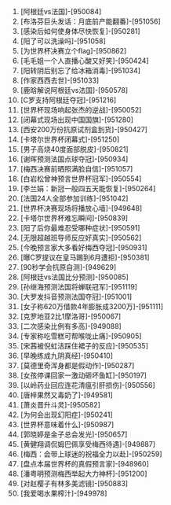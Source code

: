 
1. [阿根廷vs法国]-[950084]
1. [布洛芬巨头发话：月底前产能翻番]-[951056]
1. [感染后如何使身体尽快恢复]-[950281]
1. [阳了可以洗澡吗]-[951058]
1. [为世界杯决赛立个flag]-[950862]
1. [毛毛姐一个人直播心酸又好笑]-[950424]
1. [阳转阴后别忘了给冰箱消毒]-[951034]
1. [作家西西去世]-[951033]
1. [鹿晗解说阿根廷vs法国]-[950578]
1. [C罗支持阿根廷夺冠]-[951216]
1. [世界杯现场响起张杰的逆战]-[950052]
1. [闭幕式现场出现中国国旗]-[951280]
1. [西安200万份抗原试剂盒到货]-[950427]
1. [卡塔尔世界杯闭幕式]-[951250]
1. [男子高烧40度面部脱皮]-[950821]
1. [谢晖预测法国点球夺冠]-[950934]
1. [梅西决赛前晒照满脸自信]-[951057]
1. [白岩松曾神预言世界杯冠军]-[950554]
1. [李兰娟：新冠一般四五天能恢复]-[950264]
1. [法国24人全部参加训练]-[951042]
1. [世界杯决赛现场将播放心墙]-[949648]
1. [卡塔尔世界杯难忘瞬间]-[950839]
1. [阳了后你最难忍受哪种症状]-[950591]
1. [无限超越班导师反应好真实]-[950562]
1. [今晚预言家大多看好梅西夺冠]-[950931]
1. [曝C罗提议在皇马踢到6月遭拒]-[950381]
1. [90秒学会抗原自测]-[949629]
1. [阿根廷vs法国比分预测]-[950085]
1. [孙继海预测法国将蝉联冠军]-[951119]
1. [大罗发抖音预测法国夺冠]-[951001]
1. [女子称620万借款4年膨胀成3200万]-[951111]
1. [克罗地亚2比1摩洛哥]-[950067]
1. [二次感染比例有多高]-[949088]
1. [专家称吃雪糕可帮喉咙止痛]-[950905]
1. [宋茜被倪虹洁踩住裙子的反应]-[950535]
1. [早晚练成九阴真经]-[950410]
1. [莫德里奇浑身都是假动作]-[950287]
1. [女孩停课回家一激动砸坏鱼缸]-[950197]
1. [以岭药业回应连花清瘟引肝损伤]-[950556]
1. [唐梓果然又毒奶了]-[949581]
1. [萧炎晋升斗灵]-[950582]
1. [为何会出现幻阳症]-[950241]
1. [世界杯意味着什么]-[950987]
1. [郭晓婷是金子总会发光]-[950657]
1. [黄健翔调侃姆巴佩享受梅西待遇]-[949887]
1. [梅西：会带上球迷的祝福全力以赴]-[950259]
1. [盘点本届世界杯的真假预言家]-[948960]
1. [潘粤明预测梅西举起大力神杯]-[951200]
1. [对赵樱子有林多美滤镜]-[950883]
1. [我爱喝水果榨汁]-[949978]
